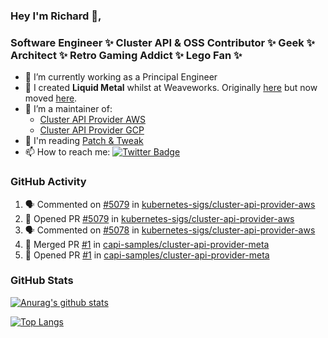 ### Hey I'm Richard 👋, 

<h3 align="left">Software Engineer ✨ Cluster API & OSS Contributor ✨ Geek ✨ Architect ✨ Retro Gaming Addict ✨ Lego Fan ✨</h3>

- 🔭 I’m currently working as a Principal Engineer
- 📯 I created **Liquid Metal** whilst at Weaveworks. Originally [here](https://github.com/weaveworks-liquidmetal) but now moved [here](https://github.com/liquidmetal-dev).
- 👯 I’m a maintainer of:
  -  [Cluster API Provider AWS](https://github.com/kubernetes-sigs/cluster-api-provider-aws)
  -  [Cluster API Provider GCP](https://github.com/kubernetes-sigs/cluster-api-provider-gcp)
- 💬 I'm reading [Patch & Tweak](https://bjooks.com/products/patch-tweak-exploring-modular-synthesis)
- 📫 How to reach me: [![Twitter Badge](https://img.shields.io/badge/-@fruit_case-00acee?style=flat&logo=Twitter&logoColor=white)](https://twitter.com/intent/follow?screen_name=fruit_case "Follow on Twitter")

### GitHub Activity 

<!--START_SECTION:activity-->
1. 🗣 Commented on [#5079](https://github.com/kubernetes-sigs/cluster-api-provider-aws/pull/5079#issuecomment-2263425933) in [kubernetes-sigs/cluster-api-provider-aws](https://github.com/kubernetes-sigs/cluster-api-provider-aws)
2. 💪 Opened PR [#5079](https://github.com/kubernetes-sigs/cluster-api-provider-aws/pull/5079) in [kubernetes-sigs/cluster-api-provider-aws](https://github.com/kubernetes-sigs/cluster-api-provider-aws)
3. 🗣 Commented on [#5078](https://github.com/kubernetes-sigs/cluster-api-provider-aws/pull/5078#issuecomment-2259975362) in [kubernetes-sigs/cluster-api-provider-aws](https://github.com/kubernetes-sigs/cluster-api-provider-aws)
4. 🎉 Merged PR [#1](https://github.com/capi-samples/cluster-api-provider-meta/pull/1) in [capi-samples/cluster-api-provider-meta](https://github.com/capi-samples/cluster-api-provider-meta)
5. 💪 Opened PR [#1](https://github.com/capi-samples/cluster-api-provider-meta/pull/1) in [capi-samples/cluster-api-provider-meta](https://github.com/capi-samples/cluster-api-provider-meta)
<!--END_SECTION:activity-->

### GitHub Stats

[![Anurag's github stats](https://github-readme-stats.vercel.app/api?username=richardcase&count_private=true&show_icons=true)](https://github.com/anuraghazra/github-readme-stats)

[![Top Langs](https://github-readme-stats.vercel.app/api/top-langs/?username=richardcase&hide=html&layout=compact)](https://github.com/anuraghazra/github-readme-stats)
